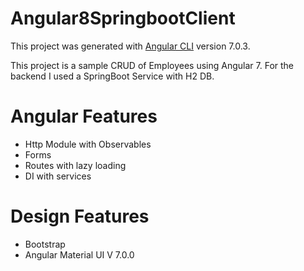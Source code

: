 # Angular8SpringbootClient

This project was generated with [Angular CLI](https://github.com/angular/angular-cli) version 7.0.3.

This project is a sample CRUD of Employees using Angular 7. For the backend I used a SpringBoot Service with H2 DB.

# Angular Features

* Http Module with Observables
* Forms
* Routes with lazy loading
* DI with services

# Design Features

* Bootstrap
* Angular Material UI V 7.0.0
